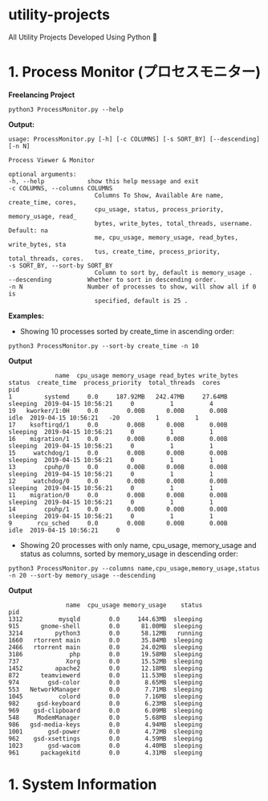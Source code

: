 # utility-projects

All Utility Projects Developed Using Python 🐍 

# 1. Process Monitor (プロセスモニター)
<b>Freelancing Project</b>

```python3 ProcessMonitor.py --help```

<b>Output:</b>

```
usage: ProcessMonitor.py [-h] [-c COLUMNS] [-s SORT_BY] [--descending] [-n N]

Process Viewer & Monitor

optional arguments:
-h, --help            show this help message and exit
-c COLUMNS, --columns COLUMNS
                        Columns To Show, Available Are name, create_time, cores,
                        cpu_usage, status, process_priority, memory_usage, read_
                        bytes, write_bytes, total_threads, username. Default: na
                        me, cpu_usage, memory_usage, read_bytes, write_bytes, sta
                        tus, create_time, process_priority, total_threads, cores.
-s SORT_BY, --sort-by SORT_BY
                        Column to sort by, default is memory_usage .
--descending          Whether to sort in descending order.
-n N                  Number of processes to show, will show all if 0 is
                        specified, default is 25 .
```

<b>Examples:</b>

- Showing 10 processes sorted by create_time in ascending order:

```python3 ProcessMonitor.py --sort-by create_time -n 10```

<b>Output</b>
```
             name  cpu_usage memory_usage read_bytes write_bytes  status  create_time  process_priority  total_threads  cores
pid
1         systemd     0.0     187.92MB   242.47MB     27.64MB  sleeping  2019-04-15 10:56:21     0          1          4
19   kworker/1:0H     0.0        0.00B      0.00B       0.00B      idle  2019-04-15 10:56:21   -20          1          1
17    ksoftirqd/1     0.0        0.00B      0.00B       0.00B  sleeping  2019-04-15 10:56:21     0          1          1
16    migration/1     0.0        0.00B      0.00B       0.00B  sleeping  2019-04-15 10:56:21     0          1          1
15     watchdog/1     0.0        0.00B      0.00B       0.00B  sleeping  2019-04-15 10:56:21     0          1          1
13        cpuhp/0     0.0        0.00B      0.00B       0.00B  sleeping  2019-04-15 10:56:21     0          1          1
12     watchdog/0     0.0        0.00B      0.00B       0.00B  sleeping  2019-04-15 10:56:21     0          1          1
11    migration/0     0.0        0.00B      0.00B       0.00B  sleeping  2019-04-15 10:56:21     0          1          1
14        cpuhp/1     0.0        0.00B      0.00B       0.00B  sleeping  2019-04-15 10:56:21     0          1          1
9       rcu_sched     0.0        0.00B      0.00B       0.00B      idle  2019-04-15 10:56:21     0
```
- Showing 20 processes with only name, cpu_usage, memory_usage and status as columns, sorted by memory_usage in descending order:

```python3 ProcessMonitor.py --columns name,cpu_usage,memory_usage,status -n 20 --sort-by memory_usage --descending```

<b>Output</b>
```
                name  cpu_usage memory_usage    status
pid
1312          mysqld        0.0     144.63MB  sleeping
915      gnome-shell        0.0      81.00MB  sleeping
3214         python3        0.0      58.12MB   running
1660   rtorrent main        0.0      35.84MB  sleeping
2466   rtorrent main        0.0      24.02MB  sleeping
3186             php        0.0      19.58MB  sleeping
737             Xorg        0.0      15.52MB  sleeping
1452         apache2        0.0      12.18MB  sleeping
872      teamviewerd        0.0      11.53MB  sleeping
974        gsd-color        0.0       8.65MB  sleeping
553   NetworkManager        0.0       7.71MB  sleeping
1045          colord        0.0       7.16MB  sleeping
982     gsd-keyboard        0.0       6.23MB  sleeping
969    gsd-clipboard        0.0       6.09MB  sleeping
548     ModemManager        0.0       5.68MB  sleeping
986   gsd-media-keys        0.0       4.94MB  sleeping
1001       gsd-power        0.0       4.72MB  sleeping
962    gsd-xsettings        0.0       4.59MB  sleeping
1023       gsd-wacom        0.0       4.40MB  sleeping
961      packagekitd        0.0       4.31MB  sleeping
```

# 1. System Information
